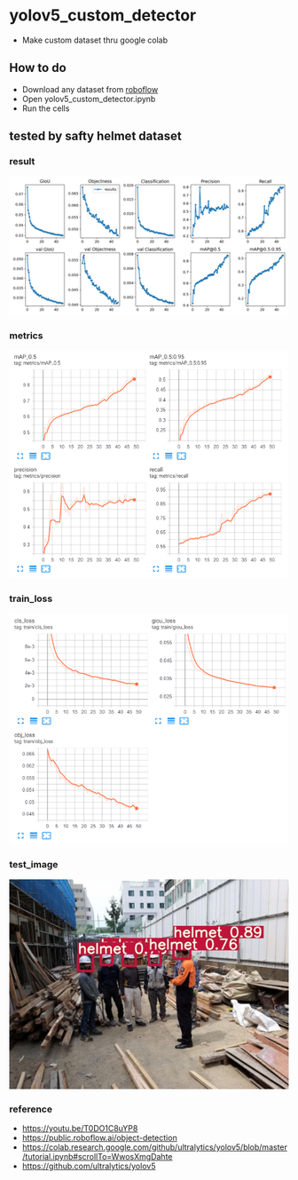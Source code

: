 yolov5_custom_detector
===
+ Make custom dataset thru google colab

## How to do
+ Download any dataset from [roboflow](https://public.roboflow.ai/object-detection)
+ Open yolov5_custom_detector.ipynb
+ Run the cells

## tested by safty helmet dataset
### result
![](./img/results.png)
### metrics
![](./img/metrics.png)
### train_loss
![](./img/train_loss.png)
### test_image
![](./img/test.jpg)

### reference 
+ https://youtu.be/T0DO1C8uYP8
+ https://public.roboflow.ai/object-detection
+ https://colab.research.google.com/github/ultralytics/yolov5/blob/master/tutorial.ipynb#scrollTo=WwosXmgDahte
+ https://github.com/ultralytics/yolov5
